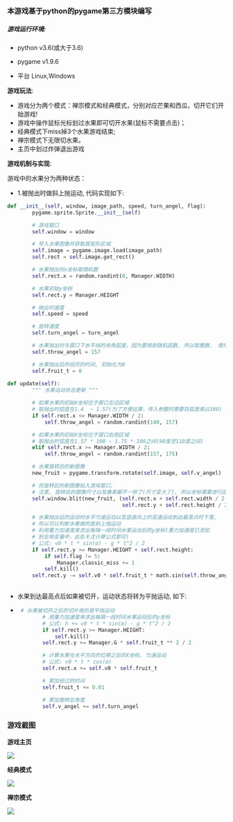 ### **本游戏基于python的pygame第三方模块编写**

##### 游戏运行环境:

- python   v3.6(或大于3.6)

- pygame  v1.9.6
- 平台 Linux,Windows



**游戏玩法**:

- 游戏分为两个模式：禅宗模式和经典模式，分别对应芒果和西瓜，切开它们开始游戏!
- 游戏中操作鼠标光标划过水果即可切开水果(鼠标不需要点击)；
- 经典模式下miss掉3个水果游戏结束;
- 禅宗模式下无限切水果。
- 主页中划过炸弹退出游戏







**游戏机制与实现**:

游戏中的水果分为两种状态：

- 1.被抛出时做斜上抛运动, 代码实现如下:

```python
def __init__(self, window, image_path, speed, turn_angel, flag):
        pygame.sprite.Sprite.__init__(self)

        # 游戏窗口
        self.window = window

        # 导入水果图像并获取其矩形区域
        self.image = pygame.image.load(image_path)
        self.rect = self.image.get_rect()

        # 水果抛出时x坐标取随机数
        self.rect.x = random.randint(0, Manager.WIDTH)

        # 水果初始y坐标
        self.rect.y = Manager.HEIGHT

        # 抛出时速度
        self.speed = speed

        # 旋转速度
        self.turn_angel = turn_angel

        # 水果抛出时与窗口下水平线的夹角弧度，因为要用到随机函数, 所以取整数， 使用时除以100
        self.throw_angel = 157

        # 水果抛出后所经历的时间, 初始化为0
        self.fruit_t = 0
        
def update(self):
        """ 水果运动状态更新 """

        # 如果水果的初始X坐标位于窗口左边区域
        # 取抛出时弧度在1.4  ~ 1.57(为了方便运算，传入参数时需要将弧度乘以100) 之间(70度至90度之间)
        if self.rect.x <= Manager.WIDTH / 2:
            self.throw_angel = random.randint(140, 157)

        # 如果水果的初始X坐标位于窗口右侧区域
        # 取抛出时弧度在1.57 * 100 ~ 1.75 * 100之间(90度至110度之间)
        elif self.rect.x >= Manager.WIDTH / 2:
            self.throw_angel = random.randint(157, 175)

        # 水果旋转后的新图像
        new_fruit = pygame.transform.rotate(self.image, self.v_angel)

        # 将旋转后的新图像贴入游戏窗口, 
        # 注意, 旋转后的图像尺寸以及像素都不一样了(尺寸变大了), 所以坐标需要进行适当处理
        self.window.blit(new_fruit, (self.rect.x + self.rect.width / 2 - new_fruit.get_width() / 2,
                                     self.rect.y + self.rect.height / 2 - new_fruit.get_height() / 2))

        # 水果抛出后的运动时水平匀速运动以及竖直向上的变速运动到达最高点时下落, 
        # 所以可以判断水果做的是斜上抛运动
        # 利用重力加速度来求出每隔一段时间水果运动后的y坐标(重力加速度已添加
        # 到全局变量中，此处关注计算公式即可)
        # 公式: v0 * t * sin(α) - g * t^2 / 2
        if self.rect.y >= Manager.HEIGHT + self.rect.height:
            if self.flag != 5:
                Manager.classic_miss += 1
            self.kill()
        self.rect.y -= self.v0 * self.fruit_t * math.sin(self.throw_angel / 100) - (Manager.G *
                                                                                    self.fruit_t ** 2 / 10) / 2

```



- 水果到达最高点后如果被切开，运动状态将转为平抛运动, 如下:

- ```python
   # 水果被切开之后的切片做的是平抛运动
          # 用重力加速度来求出每隔一段时间水果运动后的y坐标
          # 公式: h += v0 * t * sin(α) - g * t^2 / 2
          if self.rect.y >= Manager.HEIGHT:
              self.kill()
          self.rect.y += Manager.G * self.fruit_t ** 2 / 2
  
          # 计算水果在水平方向的位移之后的X坐标, 匀速运动
          # 公式: v0 * t * cos(α)
          self.rect.x += self.v0 * self.fruit_t
  
          # 累加经过的时间
          self.fruit_t += 0.01
  
          # 累加旋转总角度
          self.v_angel += self.turn_angel
  
  ```

  



### 游戏截图

**游戏主页**

![](.\img\游戏主页.png)



**经典模式**

![](.\img\经典模式.png)



**禅宗模式**

![](.\img\禅宗模式.png)